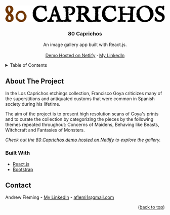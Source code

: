 <div id="top"></div>

<!-- PROJECT LOGO -->
<br />
<div align="center">
  <a href="https://github.com/AndrewJFleming/80-caprichos">
    <img src="src/images/los-caprichos-logo.png" alt="Logo">
  </a>

  <h3 align="center">80 Caprichos</h3>

  <p align="center">
    An image gallery app built with React.js.
    <br />
    <br />
    <a href="https://80-caprichos.netlify.app/">Demo Hosted on Netlify</a>
    ·
    <a href="https://www.linkedin.com/in/andrew-j-fleming-web-dev">My LinkedIn</a>
</div>

<!-- TABLE OF CONTENTS -->
<details>
  <summary>Table of Contents</summary>
  <ol>
    <li>
      <a href="#about-the-project">About The Project</a>
      <ul>
        <li><a href="#built-with">Built With</a></li>
      </ul>
    </li>
    <li><a href="#contact">Contact</a></li>
  </ol>
</details>

<!-- ABOUT THE PROJECT -->

## About The Project

In the Los Caprichos etchings collection, Francisco Goya criticizes many of the superstitions and antiquated customs that were common in Spanish society during his lifetime.

The aim of the project is to present high resolution scans of Goya's prints and to curate the collection by categorizing the pieces by the following themes repeated throughout: Concerns of Maidens, Behaving like Beasts, Witchcraft and Fantasies of Monsters.

_Check out the <a href="https://80-caprichos.netlify.app/">80 Caprichos demo hosted on Netlify</a> to explore the gallery._

### Built With

- [React.js](https://reactjs.org/)
- [Bootstrap](https://getbootstrap.com)

<!-- CONTACT -->

## Contact

Andrew Fleming - [My LinkedIn](https://www.linkedin.com/in/andrew-j-fleming-web-dev) - aflemi1@gmail.com

<p align="right">(<a href="#top">back to top</a>)</p>
